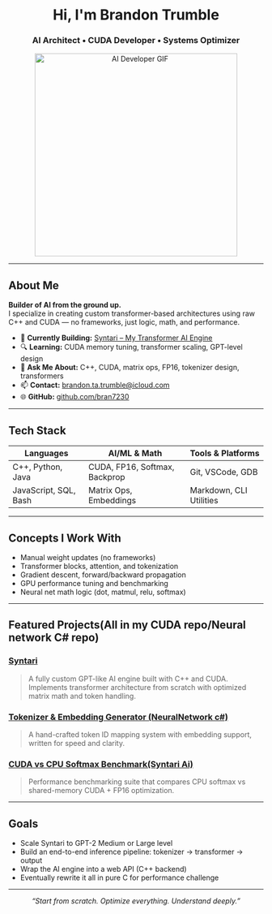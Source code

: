<h1 align="center">Hi, I'm Brandon Trumble</h1>
<h3 align="center">AI Architect • CUDA Developer • Systems Optimizer</h3>

<p align="center">
  <img src="https://media.giphy.com/media/qgQUggAC3Pfv687qPC/giphy.gif" width="400" alt="AI Developer GIF" />
</p>

---

##  About Me

**Builder of AI from the ground up.**  
I specialize in creating custom transformer-based architectures using raw C++ and CUDA — no frameworks, just logic, math, and performance.

- 🔧 **Currently Building:** [Syntari – My Transformer AI Engine](https://github.com/bran7230/CPP-AND-CUDA-AI)
- 🔍 **Learning:** CUDA memory tuning, transformer scaling, GPT-level design
- 💬 **Ask Me About:** C++, CUDA, matrix ops, FP16, tokenizer design, transformers
- 📫 **Contact:** brandon.ta.trumble@icloud.com  
- 🌐 **GitHub:** [github.com/bran7230](https://github.com/bran7230)

---

##  Tech Stack

| Languages            | AI/ML & Math                   | Tools & Platforms        |
|----------------------|--------------------------------|--------------------------|
| C++, Python, Java    | CUDA, FP16, Softmax, Backprop  | Git, VSCode, GDB |
| JavaScript, SQL, Bash| Matrix Ops, Embeddings         | Markdown, CLI Utilities  |

---

##  Concepts I Work With

- Manual weight updates (no frameworks)
- Transformer blocks, attention, and tokenization
- Gradient descent, forward/backward propagation
- GPU performance tuning and benchmarking
- Neural net math logic (dot, matmul, relu, softmax)

---

##  Featured Projects(All in my CUDA repo/Neural network C# repo)

### [Syntari](https://github.com/bran7230/CPP-AND-CUDA-AI)
> A fully custom GPT-like AI engine built with C++ and CUDA.  
Implements transformer architecture from scratch with optimized matrix math and token handling.

### [Tokenizer & Embedding Generator (NeuralNetwork c#)](https://github.com/bran7230/Neuralnetwork)
> A hand-crafted token ID mapping system with embedding support, written for speed and clarity.

### [CUDA vs CPU Softmax Benchmark(Syntari Ai)]((https://github.com/bran7230/CPP-AND-CUDA-AI))
> Performance benchmarking suite that compares CPU softmax vs shared-memory CUDA + FP16 optimization.

---

##  Goals

- Scale Syntari to GPT-2 Medium or Large level  
- Build an end-to-end inference pipeline: tokenizer → transformer → output  
- Wrap the AI engine into a web API (C++ backend)  
- Eventually rewrite it all in pure C for performance challenge

---

<p align="center"><i>“Start from scratch. Optimize everything. Understand deeply.”</i></p>
